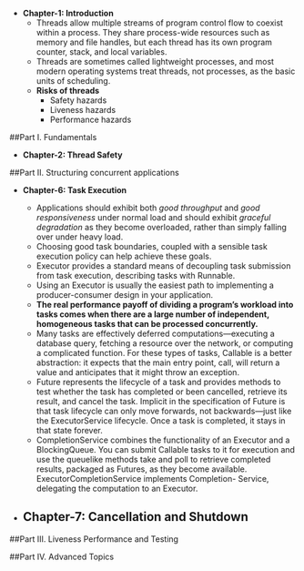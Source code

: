 - **Chapter-1: Introduction**       
    - Threads allow multiple streams of program control flow to coexist within a process.
      They share process-wide resources such as memory and file handles, but
      each thread has its own program counter, stack, and local variables.
    - Threads are sometimes called lightweight processes, and most modern operating
      systems treat threads, not processes, as the basic units of scheduling.
    - **Risks of threads**  
        - Safety hazards    
        - Liveness hazards  
        - Performance hazards   
            
##Part I. Fundamentals  
    
- **Chapter-2: Thread Safety**       
    
##Part II. Structuring concurrent applications

- **Chapter-6: Task Execution**       
    - Applications should exhibit both _good throughput_ and _good responsiveness_ under normal load and should exhibit _graceful degradation_ as they become overloaded, rather than simply falling over under heavy load.     
    - Choosing good task boundaries, coupled with a sensible task execution policy can help achieve these goals.    
    - Executor provides a standard means of decoupling task submission from task execution, describing tasks with Runnable. 
    - Using an Executor is usually the easiest path to implementing a producer-consumer design in your application.
    - **The real performance payoff of dividing a program’s workload into tasks comes when there are a large number of independent, homogeneous tasks that can be processed concurrently.**     
    - Many tasks are effectively deferred computations—executing a database query, fetching a resource over the network, or computing a complicated function. For these types of tasks, Callable is a better abstraction: it expects that the main entry point, call, will return a value and anticipates that it might throw an exception.
    - Future represents the lifecycle of a task and provides methods to test whether the task has completed or been cancelled, retrieve its result, and cancel the task. Implicit in the specification of Future is that task lifecycle can only move forwards, not backwards—just like the ExecutorService lifecycle. Once a task is completed, it stays in that state forever.
    - CompletionService combines the functionality of an Executor and a BlockingQueue. You can submit Callable tasks to it for execution and use the queuelike methods take and poll to retrieve completed results, packaged as Futures, as they become available. ExecutorCompletionService implements Completion- Service, delegating the computation to an Executor.

- **Chapter-7: Cancellation and Shutdown**
    -        
    
##Part III. Liveness Performance and Testing

##Part IV. Advanced Topics